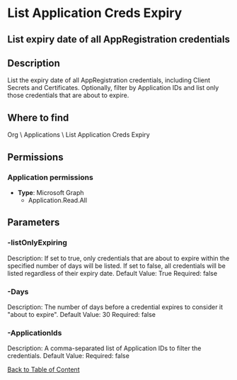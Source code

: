 # List Application Creds Expiry

## List expiry date of all AppRegistration credentials

## Description
List the expiry date of all AppRegistration credentials, including Client Secrets and Certificates.
Optionally, filter by Application IDs and list only those credentials that are about to expire.

## Where to find
Org \ Applications \ List Application Creds Expiry

## Permissions
### Application permissions
- **Type**: Microsoft Graph
  - Application.Read.All


## Parameters
### -listOnlyExpiring
Description: If set to true, only credentials that are about to expire within the specified number of days will be listed.
If set to false, all credentials will be listed regardless of their expiry date.
Default Value: True
Required: false

### -Days
Description: The number of days before a credential expires to consider it "about to expire".
Default Value: 30
Required: false

### -ApplicationIds
Description: A comma-separated list of Application IDs to filter the credentials.
Default Value: 
Required: false


[Back to Table of Content](../../../README.md)

